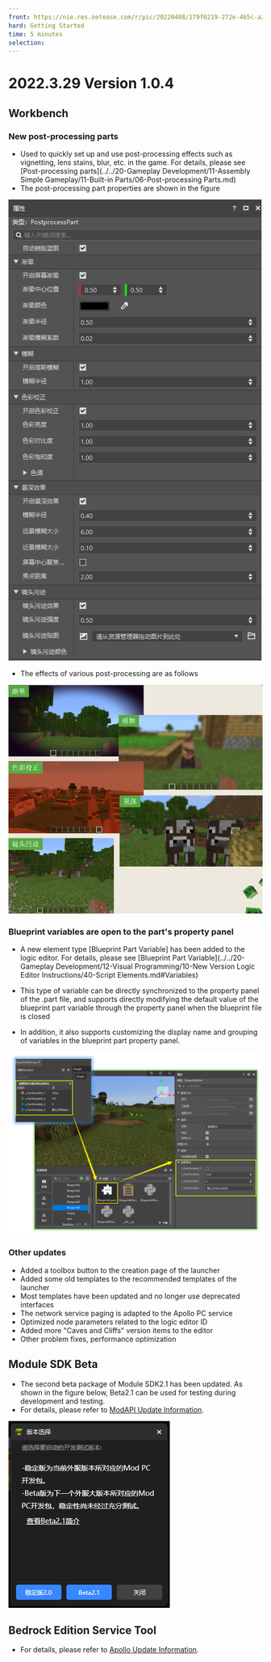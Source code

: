 ```yaml
--- 
front: https://nie.res.netease.com/r/pic/20220408/179f0219-272e-4b5c-a2e1-648d9aaa9de8.png 
hard: Getting Started 
time: 5 minutes 
selection: 
--- 
```

# 2022.3.29 Version 1.0.4 
## Workbench 

### New post-processing parts 

- Used to quickly set up and use post-processing effects such as vignetting, lens stains, blur, etc. in the game. For details, please see [Post-processing parts](../../20-Gameplay Development/11-Assembly Simple Gameplay/11-Built-in Parts/06-Post-processing Parts.md) 
- The post-processing part properties are shown in the figure 

![image-20220328152323829](./images/image-20220328152323829.png) 

- The effects of various post-processing are as follows 

![image-20220328153745316](./images/image-20220328153745316.png) 

### Blueprint variables are open to the part's property panel 

- A new element type [Blueprint Part Variable] has been added to the logic editor. For details, please see [Blueprint Part Variable](../../20-Gameplay Development/12-Visual Programming/10-New Version Logic Editor Instructions/40-Script Elements.md#Variables) 

- This type of variable can be directly synchronized to the property panel of the .part file, and supports directly modifying the default value of the blueprint part variable through the property panel when the blueprint file is closed 
- In addition, it also supports customizing the display name and grouping of variables in the blueprint part property panel. 

![image-20220328175311402](./images/image-20220328175311402.png) 

### Other updates 

- Added a toolbox button to the creation page of the launcher 
- Added some old templates to the recommended templates of the launcher 
- Most templates have been updated and no longer use deprecated interfaces 
- The network service paging is adapted to the Apollo PC service 
- Optimized node parameters related to the logic editor ID 
- Added more "Caves and Cliffs" version items to the editor 
- Other problem fixes, performance optimization 

## Module SDK Beta 

- The second beta package of Module SDK2.1 has been updated. As shown in the figure below, Beta2.1 can be used for testing during development and testing. 
- For details, please refer to <a href="../../../mcdocs/1-ModAPI/Update Information/2.1.html" rel="noopenner">ModAPI Update Information</a>. 

![image-20220314161041245](./images/image-20220314161041245.png) 

## Bedrock Edition Service Tool 

- For details, please refer to <a href="../../../mcdocs/2-Apollo/0-Apollo Update Information.html" rel="noopenner">Apollo Update Information</a>.
